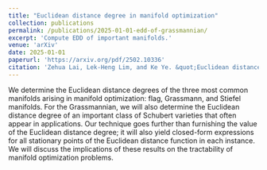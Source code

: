 ```yaml
---
title: "Euclidean distance degree in manifold optimization"
collection: publications
permalink: /publications/2025-01-01-edd-of-grassmannian/
excerpt: 'Compute EDD of important manifolds.'
venue: 'arXiv'
date: 2025-01-01
paperurl: 'https://arxiv.org/pdf/2502.10336'
citation: 'Zehua Lai, Lek-Heng Lim, and Ke Ye. &quot;Euclidean distance degree in manifold optimization.&quot; arXiv e-prints (2025): arXiv-2502.10336.'
---
```

We determine the Euclidean distance degrees of the three most common manifolds arising in manifold optimization: flag, Grassmann, and Stiefel manifolds. For the Grassmannian, we will also determine the Euclidean distance degree of an important class of Schubert varieties that often appear in applications. Our technique goes further than furnishing the value of the Euclidean distance degree; it will also yield closed-form expressions for all stationary points of the Euclidean distance function in each instance. We will discuss the implications of these results on the tractability of manifold optimization problems.
